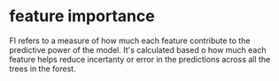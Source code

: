 # feature importance
FI refers to a measure of how much each feature contribute to the predictive power of the model.
It's calculated based o how much each feature helps reduce incertanty or error in the predictions across all the trees in the forest.

